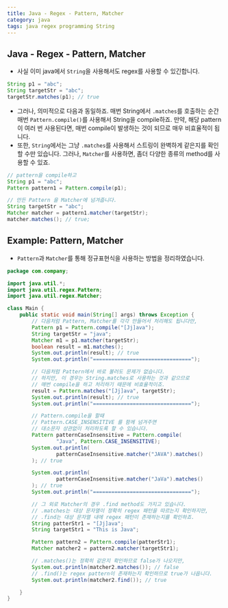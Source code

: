 ```yaml
---
title: Java - Regex - Pattern, Matcher
category: java
tags: java regex programming String
---
```


## Java - Regex - Pattern, Matcher

- 사실 이미 java에서 `String`을 사용해서도 regex를 사용할 수 있긴합니다.

```java
String p1 = "abc";
String targetStr = "abc";
targetStr.matches(p1); // true
```

- 그러나, 의미적으로 다음과 동일하죠. 매번 String에서 `.matches`를 호출하는 순간 매번 `Pattern.compile()`를 사용해서 String을 compile하죠. 만약, 해당 pattern이 여러 번 사용된다면, 매번 compile이 발생하는 것이 되므로 매우 비효율적이 됩니다.
- 또한, `String`에서는 그냥 `.matches`를 사용해서 스트링이 완벽하게 같은지를 확인할 수만 있습니다. 그러나, `Matcher`를 사용하면, 좀더 다양한 종류의 method를 사용할 수 있죠.

```java
// pattern을 compile하고
String p1 = "abc";
Pattern pattern1 = Pattern.compile(p1);

// 만든 Pattern 을 Matcher에 넘겨줍니다.
String targetStr = "abc";
Matcher matcher = pattern1.matcher(targetStr);
matcher.matches(); // true;
```

## Example: Pattern, Matcher

- `Pattern`과 `Matcher`를 통해 정규표현식을 사용하는 방법을 정리하였습니다.

```java
package com.company;

import java.util.*;
import java.util.regex.Pattern;
import java.util.regex.Matcher;

class Main {
    public static void main(String[] args) throws Exception {
        // 다음처럼 Pattern, Matcher를 각각 만들어서 처리해도 됩니다만,
        Pattern p1 = Pattern.compile("[Jj]ava");
        String targetStr = "java";
        Matcher m1 = p1.matcher(targetStr);
        boolean result = m1.matches();
        System.out.println(result); // true
        System.out.println("================================");

        // 다음처럼 Pattern에서 바로 불러도 문제가 없습니다.
        // 하지만, 이 경우는 String.matches로 사용하는 것과 같으므로
        // 매번 compile을 하고 처리하기 때문에 비효율적이죠.
        result = Pattern.matches("[Jj]ava", targetStr);
        System.out.println(result); // true
        System.out.println("================================");

        // Pattern.compile을 할때
        // Pattern.CASE_INSENSITIVE 를 함께 넘겨주면
        // 대소문자 상관없이 처리하도록 할 수 있습니다.
        Pattern patternCaseInsensitive = Pattern.compile(
                "Java", Pattern.CASE_INSENSITIVE);
        System.out.println(
                patternCaseInsensitive.matcher("JAVA").matches()
        ); // true

        System.out.println(
                patternCaseInsensitive.matcher("JaVa").matches()
        ); // true
        System.out.println("================================");

        // 그 외로 Matcher의 경우 .find method도 가지고 있습니다.
        // .matches는 대상 문자열이 정확히 regex 패턴을 따르는지 확인하지만,
        // .find는 대상 문자열 내에 regex 패턴이 존재하는지를 확인하죠.
        String patterStr1 = "[Jj]ava";
        String targetStr1 = "This is Java";

        Pattern pattern2 = Pattern.compile(patterStr1);
        Matcher matcher2 = pattern2.matcher(targetStr1);

        // .matches()는 정확히 같은지 확인하므로 false가 나오지만,
        System.out.println(matcher2.matches()); // false
        // .find()는 regex pattern이 존재하는지 확인하므로 true가 나옵니다.
        System.out.println(matcher2.find()); // true

    }
}
```
